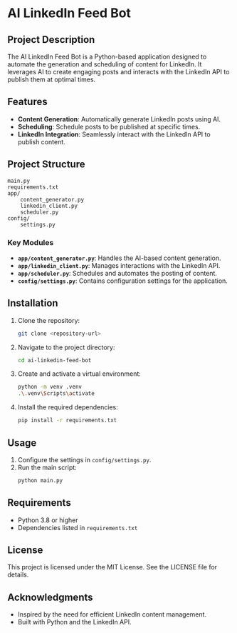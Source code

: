 # AI LinkedIn Feed Bot

## Project Description
The AI LinkedIn Feed Bot is a Python-based application designed to automate the generation and scheduling of content for LinkedIn. It leverages AI to create engaging posts and interacts with the LinkedIn API to publish them at optimal times.

## Features
- **Content Generation**: Automatically generate LinkedIn posts using AI.
- **Scheduling**: Schedule posts to be published at specific times.
- **LinkedIn Integration**: Seamlessly interact with the LinkedIn API to publish content.

## Project Structure
```
main.py
requirements.txt
app/
    content_generator.py
    linkedin_client.py
    scheduler.py
config/
    settings.py
```

### Key Modules
- **`app/content_generator.py`**: Handles the AI-based content generation.
- **`app/linkedin_client.py`**: Manages interactions with the LinkedIn API.
- **`app/scheduler.py`**: Schedules and automates the posting of content.
- **`config/settings.py`**: Contains configuration settings for the application.

## Installation
1. Clone the repository:
   ```bash
   git clone <repository-url>
   ```
2. Navigate to the project directory:
   ```bash
   cd ai-linkedin-feed-bot
   ```
3. Create and activate a virtual environment:
   ```bash
   python -m venv .venv
   .\.venv\Scripts\activate
   ```
4. Install the required dependencies:
   ```bash
   pip install -r requirements.txt
   ```

## Usage
1. Configure the settings in `config/settings.py`.
2. Run the main script:
   ```bash
   python main.py
   ```

## Requirements
- Python 3.8 or higher
- Dependencies listed in `requirements.txt`

## License
This project is licensed under the MIT License. See the LICENSE file for details.

## Acknowledgments
- Inspired by the need for efficient LinkedIn content management.
- Built with Python and the LinkedIn API.
